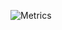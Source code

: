 ![Metrics](https://metrics.lecoq.io/whytrchy?template=classic&base.community=0&base.repositories=0&base.metadata=0&pagespeed=1&stars=1&achievements=1&base=header%2C%20activity%2C%20community%2C%20repositories%2C%20metadata&base.indepth=false&base.hireable=false&base.skip=false&stars=false&stars.limit=2&achievements=false&achievements.threshold=C&achievements.secrets=true&achievements.display=compact&achievements.limit=10&pagespeed=false&pagespeed.url=https%3A%2F%2Fwww.wahwihwuh.com%2F&pagespeed.detailed=false&pagespeed.screenshot=false&pagespeed.pwa=false&config.timezone=Asia%2FJakarta&config.display=columns)
<!---
wahwihwuh/wahwihwuh is a ✨ special ✨ repository because its `README.md` (this file) appears on your GitHub profile.
You can click the Preview link to take a look at your changes.
--->
